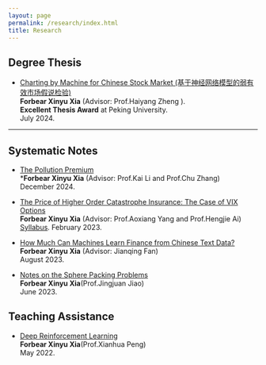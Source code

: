 ```yaml
---
layout: page
permalink: /research/index.html
title: Research
---
```


## Degree Thesis  

- [Charting by Machine for Chinese Stock Market (基于神经网络模型的弱有效市场假说检验)](https://zhenpeng-li.github.io/mypaper/Thesis.pdf)<br>**Forbear Xinyu Xia** (Advisor: Prof.Haiyang Zheng ).<br>**Excellent Thesis Award** at Peking University.<br>July 2024.<br>

---

## Systematic Notes 

- [The Pollution Premium](https://zhenpeng-li.github.io/mypaper/Norms_in_Motivic_Homotopy_Theory.pdf)<br>***Forbear Xinyu Xia** (Advisor: Prof.Kai Li and Prof.Chu Zhang)<br>December 2024.


- [The Price of Higher Order Catastrophe Insurance: The Case of VIX Options](https://zhenpeng-li.github.io/mypaper/telescope.pdf)<br>**Forbear Xinyu Xia** (Advisor: Prof.Aoxiang Yang and Prof.Hengjie Ai)<br> [Syllabus](https://zhenpeng-li.github.io/mypaper/syllabus_telescope.pdf). February 2023.<br>

- [How Much Can Machines Learn Finance from Chinese Text Data?](https://math.uchicago.edu/~may/REU2023/REUPapers/Li,Zhenpeng.pdf)<br>**Forbear Xinyu Xia** (Advisor: Jianqing Fan)<br>August 2023.<br>

- [Notes on the Sphere Packing Problems](https://zhenpeng-li.github.io/mypaper/A_Concise_Explanation_of_the_Sphere_Packing_Problem_in_Dimension_8.pdf)<br> **Forbear Xinyu Xia**(Prof.Jingjuan Jiao) <br>June 2023.<br>

## Teaching Assistance
- [Deep Reinforcement Learning](https://zhenpeng-li.github.io/mypaper/Conjecture_for_Cusp_Forms_of_Weight_Zero.pdf)<br> **Forbear Xinyu Xia**(Prof.Xianhua Peng) <br>May 2022.<br>

<br>
